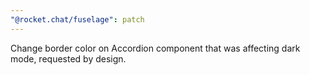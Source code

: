 ```yaml
---
"@rocket.chat/fuselage": patch
---
```


Change border color on Accordion component that was affecting dark mode, requested by design. 
